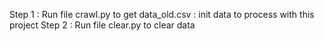 Step 1 :
Run file crawl.py to get data_old.csv : init data to process with this project
Step 2 :
Run file clear.py to clear data 
